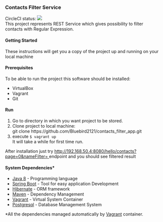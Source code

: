 <h3>Contacts Filter Service</h3>

CircleCI status: <a href="https://circleci.com/gh/Bluebird2121/contacts_filter_app/tree/master"><img src="https://circleci.com/gh/Bluebird2121/contacts_filter_app.png"></a>
<br>
This project represents REST Service which gives possibility to filter contacts with Regular Expression. 

<h4>Getting Started</h4>

These instructions will get you a copy of the project up and running on your local machine

<h4>Prerequisites</h4>
  To be able to run the project this software should be installed:  
  <ul>
    <li>VirtualBox</li>
    <li>Vagrant</li>
    <li>Git</li>
    
  </ul>


<h4>Run</h4>
    <ol>
        <li>Go to directory in which you want project to be stored.</li>
        <li>Clone project to local machine: <br> git clone https://github.com/Bluebird2121/contacts_filter_app.git</li>
        <li>execute <code>$ vagrant up</code> <br> It will take a while for first time run.</li>
    </ol>
    After installation just try 
    <a href="http://192.168.50.4:8080/hello/contacts?page=0&nameFilter=">
    http://192.168.50.4:8080/hello/contacts?page=0&nameFilter=
    </a> endpoint and you should see filtered result
  

<h4>System Dependencies*</h4>
  <ul>
    <li><a href="http://www.oracle.com/technetwork/java/javase/8-whats-new-2157071.html">Java 8</a> - Programming language</li>
    <li><a href="https://projects.spring.io/spring-boot/">Spring Boot</a> - Tool for easy application Development</li>
    <li><a href="http://hibernate.org/">Hibernate</a> - ORM framework</li>
    <li><a href="https://maven.apache.org/">Maven</a> - Dependency Management</li>
    <li><a href="https://www.vagrantup.com/">Vagrant</a> - Virtual System Container</li>
    <li><a href="https://www.postgresql.org/">Postgresql</a> - Database Management System</li>
  </ul>
  *All the dependencies managed automatically by <a href="https://www.vagrantup.com/">Vagrant</a> container.
